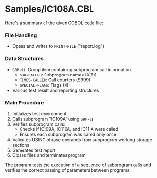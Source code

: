 # Samples/IC108A.CBL

Here's a summary of the given COBOL code file:

### File Handling
- Opens and writes to `PRINT-FILE` ("report.log")

### Data Structures
- `GRP-01`: Group item containing subprogram call information
  - `SUB-CALLED`: Subprogram names (X(6))
  - `TIMES-CALLED`: Call counters (S999)
  - `SPECIAL-FLAGS`: Flags (X)
- Various test result and reporting structures

### Main Procedure
1. Initializes test environment
2. Calls subprogram "IC109A" using `GRP-01`
3. Verifies subprogram calls:
   - Checks if IC109A, IC110A, and IC111A were called
   - Ensures each subprogram was called only once
4. Validates USING phrase operands from subprogram working-storage sections
5. Generates test report
6. Closes files and terminates program

The program tests the execution of a sequence of subprogram calls and verifies the correct passing of parameters between programs.